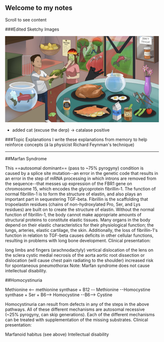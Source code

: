 ## Welcome to my notes

Scroll to see content 

###Edited Sketchy Images

![Salmonella](Images/IMG_1141.jpg?raw=true "Sketchy Micro Salmonella updated")
- added cat (excuse the derp) -> catalase positive



###Topic Explanations
I write these explanations from memory to help reinforce concepts (á la physicist Richard Feynman's technique)

-----------
##Marfan Syndrome

This ==autosomal dominant== (pass to ~75% pyrogyny) condition is caused by a splice site mutation--an error in the genetic code that results in an error in the step of mRNA processing in which introns are removed from the sequence--that messes up expression of the FBR1 gene on chromosome 15, which encodes the glycoprotein fibrillin-1. The function of normal fibrillin-1 is to form the structure of elastin, and also plays an important part in sequestering TGF-beta. Fibrillin is the scaffolding that tropoelastin residues (chains of non-hydroxylated Pro, Ser, and Lys residues) are built on to create the structure of elastin. Without the normal function of fibrillin-1, the body cannot make appropriate amounts of structural proteins to constitute elastic tissues. Many organs in the body depend on their elastic characteristics for their physiological function; the lungs, arteries, elastic cartilage, the skin. Additionally, the loss of fibrillin-1's function in relation to TGF-beta causes deficits in other cellular functions, resulting in problems with long bone development. Clinical presentation:

long limbs and fingers (arachnodactyly)
vertical dislocation of the lens on the sclera
cystic medial necrosis of the aorta
aortic root dissection or dislocation (will cause chest pain radiating to the shoulder)
increased risk for spontaneous pneumothorax
Note: Marfan syndrome does not cause intellectual disability.

##Homocystinuria

Methionine <-- methionine synthase + B12 -- Methionine --Homocystine synthase + Ser + B6--> Homocystine --B6--> Cystine

Homocystinuria can result from defects in any of the steps in the above pathways. All of these different mechanisms are autosomal recessive (~25% pyrogyny, can skip generations). Each of the different mechanisms can be treated with supplementation of the missing substrates. Clinical presentation:

Marfanoid habitus (see above)
Intellectual disability
